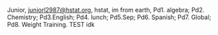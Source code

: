 Junior, juniorl2987@hstat.org, hstat, im from earth, Pd1. algebra; Pd2. Chemistry; Pd3.English; Pd4. lunch; Pd5.Sep; Pd6. Spanish; Pd7. Global; Pd8. Weight Training. TEST
idk